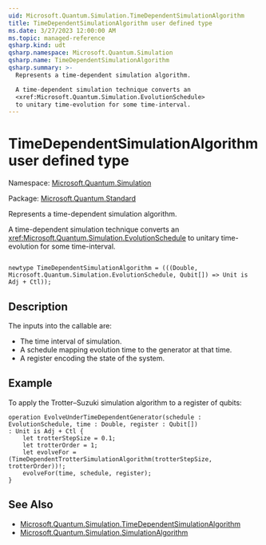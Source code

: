 ```yaml
---
uid: Microsoft.Quantum.Simulation.TimeDependentSimulationAlgorithm
title: TimeDependentSimulationAlgorithm user defined type
ms.date: 3/27/2023 12:00:00 AM
ms.topic: managed-reference
qsharp.kind: udt
qsharp.namespace: Microsoft.Quantum.Simulation
qsharp.name: TimeDependentSimulationAlgorithm
qsharp.summary: >-
  Represents a time-dependent simulation algorithm.

  A time-dependent simulation technique converts an
  <xref:Microsoft.Quantum.Simulation.EvolutionSchedule>
  to unitary time-evolution for some time-interval.
---
```


# TimeDependentSimulationAlgorithm user defined type

Namespace: [Microsoft.Quantum.Simulation](xref:Microsoft.Quantum.Simulation)

Package: [Microsoft.Quantum.Standard](https://nuget.org/packages/Microsoft.Quantum.Standard)


Represents a time-dependent simulation algorithm.A time-dependent simulation technique converts an<xref:Microsoft.Quantum.Simulation.EvolutionSchedule>to unitary time-evolution for some time-interval.

```qsharp

newtype TimeDependentSimulationAlgorithm = (((Double, Microsoft.Quantum.Simulation.EvolutionSchedule, Qubit[]) => Unit is Adj + Ctl));
```



## Description

The inputs into the callable are:- The time interval of simulation.- A schedule mapping evolution time to the generator at that time.- A register encoding the state of the system.

## Example

To apply the Trotter–Suzuki simulation algorithm to a register ofqubits:```qsharpoperation EvolveUnderTimeDependentGenerator(schedule : EvolutionSchedule, time : Double, register : Qubit[]): Unit is Adj + Ctl {    let trotterStepSize = 0.1;    let trotterOrder = 1;    let evolveFor = (TimeDependentTrotterSimulationAlgorithm(trotterStepSize, trotterOrder))!;    evolveFor(time, schedule, register);}```

## See Also

- [Microsoft.Quantum.Simulation.TimeDependentSimulationAlgorithm](xref:Microsoft.Quantum.Simulation.TimeDependentSimulationAlgorithm)
- [Microsoft.Quantum.Simulation.SimulationAlgorithm](xref:Microsoft.Quantum.Simulation.SimulationAlgorithm)